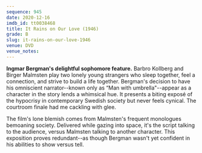 ```yaml
---
sequence: 945
date: 2020-12-16
imdb_id: tt0038468
title: It Rains on Our Love (1946)
grade: B
slug: it-rains-on-our-love-1946
venue: DVD
venue_notes:
---
```


**Ingmar Bergman's delightful sophomore feature.** Barbro Kollberg and Birger Malmsten play two lonely young strangers who sleep together, feel a connection, and strive to build a life together. Bergman's decision to have his omniscient narrator--known only as “Man with umbrella"--appear as a character in the story lends a whimsical hue. It presents a biting exposé of the hypocrisy in contemporary Swedish society but never feels cynical. The courtroom finale had me cackling with glee.

<!-- end -->

The film's lone blemish comes from Malmsten's frequent monologues bemoaning society. Delivered while gazing into space, it's the script talking to the audience, versus Malmsten talking to another character. This exposition proves redundant--as though Bergman wasn't yet confident in his abilities to show versus tell.